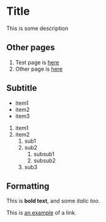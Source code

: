 # Title

This is some description

## Other pages

1. Test page is [here](./otherPages/test.md)
2. Other page is [here](./otherPages/other.md)

## Subtitle

* item1
* item2
* item3

1. item1
2. item2
   1. sub1
   2. sub2
      1. subsub1
      2. subsub2
   3. sub3

## Formatting

This is **bold text**, and some *italic too*.

This is [an example](https://google.com) of a link.
